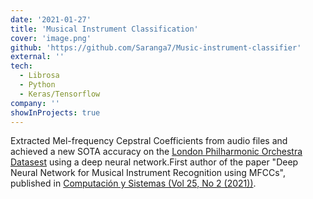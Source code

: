 ```yaml
---
date: '2021-01-27'
title: 'Musical Instrument Classification'
cover: 'image.png'
github: 'https://github.com/Saranga7/Music-instrument-classifier'
external: ''
tech:
  - Librosa
  - Python
  - Keras/Tensorflow
company: ''
showInProjects: true
---
```


Extracted Mel-frequency Cepstral Coefficients from audio files and achieved a new SOTA accuracy on the [London Philharmonic Orchestra Datasest](https://philharmonia.co.uk/resources/sound-samples/) using a deep neural network.First author of the paper "Deep Neural Network for Musical Instrument Recognition using MFCCs", published in [Computación y Sistemas (Vol 25, No 2 (2021))](https://www.cys.cic.ipn.mx/ojs/index.php/CyS/article/view/3946).